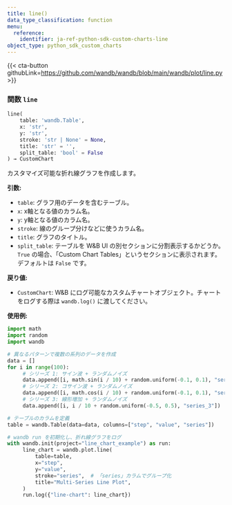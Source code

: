 ```yaml
---
title: line()
data_type_classification: function
menu:
  reference:
    identifier: ja-ref-python-sdk-custom-charts-line
object_type: python_sdk_custom_charts
---
```


{{< cta-button githubLink=https://github.com/wandb/wandb/blob/main/wandb/plot/line.py >}}




### <kbd>関数</kbd> `line`

```python
line(
    table: 'wandb.Table',
    x: 'str',
    y: 'str',
    stroke: 'str | None' = None,
    title: 'str' = '',
    split_table: 'bool' = False
) → CustomChart
```

カスタマイズ可能な折れ線グラフを作成します。



**引数:**
 
 - `table`:   グラフ用のデータを含むテーブル。 
 - `x`:  x軸となる値のカラム名。 
 - `y`:  y軸となる値のカラム名。 
 - `stroke`:  線のグループ分けなどに使うカラム名。 
 - `title`:  グラフのタイトル。 
 - `split_table`:  テーブルを W&B UI の別セクションに分割表示するかどうか。`True` の場合、「Custom Chart Tables」というセクションに表示されます。デフォルトは `False` です。



**戻り値:**
 
 - `CustomChart`:  W&B にログ可能なカスタムチャートオブジェクト。チャートをログする際は `wandb.log()` に渡してください。



**使用例:**
 

```python
import math
import random
import wandb

# 異なるパターンで複数の系列のデータを作成
data = []
for i in range(100):
     # シリーズ 1: サイン波 + ランダムノイズ
     data.append([i, math.sin(i / 10) + random.uniform(-0.1, 0.1), "series_1"])
     # シリーズ 2: コサイン波 + ランダムノイズ
     data.append([i, math.cos(i / 10) + random.uniform(-0.1, 0.1), "series_2"])
     # シリーズ 3: 線形増加 + ランダムノイズ
     data.append([i, i / 10 + random.uniform(-0.5, 0.5), "series_3"])

# テーブルのカラムを定義
table = wandb.Table(data=data, columns=["step", "value", "series"])

# wandb run を初期化し、折れ線グラフをログ
with wandb.init(project="line_chart_example") as run:
     line_chart = wandb.plot.line(
         table=table,
         x="step",
         y="value",
         stroke="series",  # 「series」カラムでグループ化
         title="Multi-Series Line Plot",
     )
     run.log({"line-chart": line_chart})
```